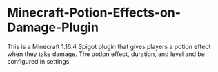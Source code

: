 # Minecraft-Potion-Effects-on-Damage-Plugin
This is a Minecraft 1.16.4 Spigot plugin that gives players a potion effect when they take damage. The potion effect, duration, and level and be configured in settings.
